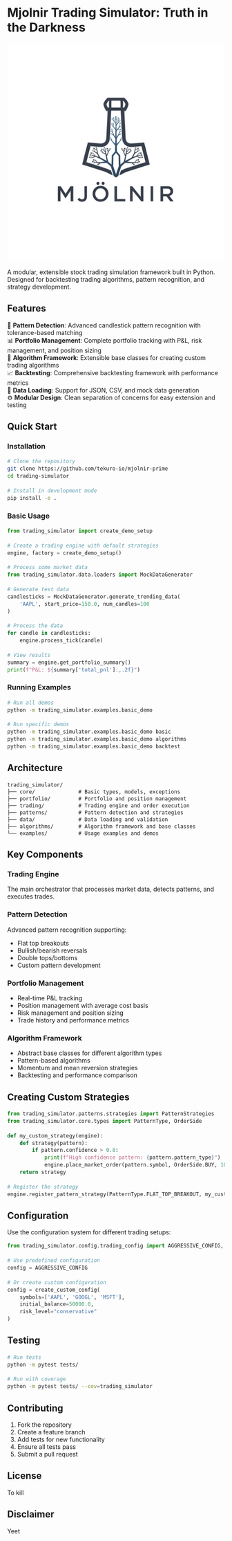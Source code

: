 # Mjolnir Trading Simulator: Truth in the Darkness

![Alt text](mjolnir.png)

A modular, extensible stock trading simulation framework built in Python. Designed for backtesting trading algorithms, pattern recognition, and strategy development.

## Features

🚀 **Pattern Detection**: Advanced candlestick pattern recognition with tolerance-based matching  
📊 **Portfolio Management**: Complete portfolio tracking with P&L, risk management, and position sizing  
🤖 **Algorithm Framework**: Extensible base classes for creating custom trading algorithms  
📈 **Backtesting**: Comprehensive backtesting framework with performance metrics  
📁 **Data Loading**: Support for JSON, CSV, and mock data generation  
⚙️ **Modular Design**: Clean separation of concerns for easy extension and testing  

## Quick Start

### Installation

```bash
# Clone the repository
git clone https://github.com/tekuro-io/mjolnir-prime
cd trading-simulator

# Install in development mode
pip install -e .
```

### Basic Usage

```python
from trading_simulator import create_demo_setup

# Create a trading engine with default strategies
engine, factory = create_demo_setup()

# Process some market data
from trading_simulator.data.loaders import MockDataGenerator

# Generate test data
candlesticks = MockDataGenerator.generate_trending_data(
    'AAPL', start_price=150.0, num_candles=100
)

# Process the data
for candle in candlesticks:
    engine.process_tick(candle)

# View results
summary = engine.get_portfolio_summary()
print(f"P&L: ${summary['total_pnl']:,.2f}")
```

### Running Examples

```bash
# Run all demos
python -m trading_simulator.examples.basic_demo

# Run specific demos
python -m trading_simulator.examples.basic_demo basic
python -m trading_simulator.examples.basic_demo algorithms
python -m trading_simulator.examples.basic_demo backtest
```

## Architecture

```
trading_simulator/
├── core/              # Basic types, models, exceptions
├── portfolio/         # Portfolio and position management
├── trading/           # Trading engine and order execution
├── patterns/          # Pattern detection and strategies
├── data/              # Data loading and validation
├── algorithms/        # Algorithm framework and base classes
└── examples/          # Usage examples and demos
```

## Key Components

### Trading Engine
The main orchestrator that processes market data, detects patterns, and executes trades.

### Pattern Detection
Advanced pattern recognition supporting:
- Flat top breakouts
- Bullish/bearish reversals
- Double tops/bottoms
- Custom pattern development

### Portfolio Management
- Real-time P&L tracking
- Position management with average cost basis
- Risk management and position sizing
- Trade history and performance metrics

### Algorithm Framework
- Abstract base classes for different algorithm types
- Pattern-based algorithms
- Momentum and mean reversion strategies
- Backtesting and performance comparison

## Creating Custom Strategies

```python
from trading_simulator.patterns.strategies import PatternStrategies
from trading_simulator.core.types import PatternType, OrderSide

def my_custom_strategy(engine):
    def strategy(pattern):
        if pattern.confidence > 0.8:
            print(f"High confidence pattern: {pattern.pattern_type}")
            engine.place_market_order(pattern.symbol, OrderSide.BUY, 100)
    return strategy

# Register the strategy
engine.register_pattern_strategy(PatternType.FLAT_TOP_BREAKOUT, my_custom_strategy(engine))
```

## Configuration

Use the configuration system for different trading setups:

```python
from trading_simulator.config.trading_config import AGGRESSIVE_CONFIG, create_custom_config

# Use predefined configuration
config = AGGRESSIVE_CONFIG

# Or create custom configuration
config = create_custom_config(
    symbols=['AAPL', 'GOOGL', 'MSFT'],
    initial_balance=50000.0,
    risk_level="conservative"
)
```

## Testing

```bash
# Run tests
python -m pytest tests/

# Run with coverage
python -m pytest tests/ --cov=trading_simulator
```

## Contributing

1. Fork the repository
2. Create a feature branch
3. Add tests for new functionality
4. Ensure all tests pass
5. Submit a pull request

## License

To kill

## Disclaimer

Yeet